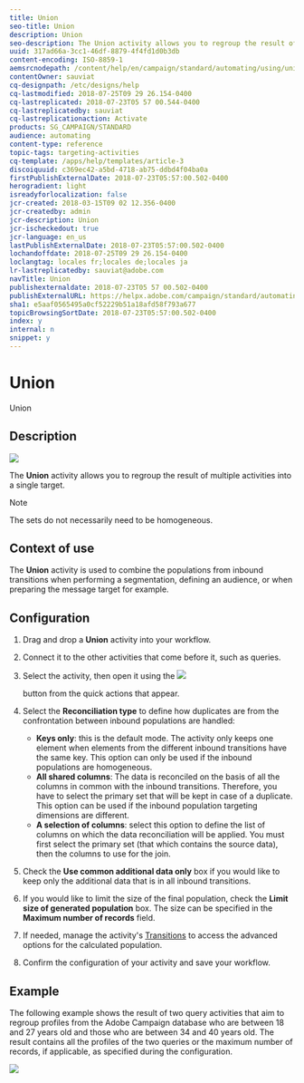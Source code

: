 ```yaml
---
title: Union
seo-title: Union
description: Union
seo-description: The Union activity allows you to regroup the result of multiple activities into a single target.
uuid: 317ad66a-3cc1-46df-8879-4f4fd1d0b3db
content-encoding: ISO-8859-1
aemsrcnodepath: /content/help/en/campaign/standard/automating/using/union
contentOwner: sauviat
cq-designpath: /etc/designs/help
cq-lastmodified: 2018-07-25T09 29 26.154-0400
cq-lastreplicated: 2018-07-23T05 57 00.544-0400
cq-lastreplicatedby: sauviat
cq-lastreplicationaction: Activate
products: SG_CAMPAIGN/STANDARD
audience: automating
content-type: reference
topic-tags: targeting-activities
cq-template: /apps/help/templates/article-3
discoiquuid: c369ec42-a5bd-4718-ab75-ddbd4f04ba0a
firstPublishExternalDate: 2018-07-23T05:57:00.502-0400
herogradient: light
isreadyforlocalization: false
jcr-created: 2018-03-15T09 02 12.356-0400
jcr-createdby: admin
jcr-description: Union
jcr-ischeckedout: true
jcr-language: en_us
lastPublishExternalDate: 2018-07-23T05:57:00.502-0400
lochandoffdate: 2018-07-25T09 29 26.154-0400
loclangtag: locales fr;locales de;locales ja
lr-lastreplicatedby: sauviat@adobe.com
navTitle: Union
publishexternaldate: 2018-07-23T05 57 00.502-0400
publishExternalURL: https://helpx.adobe.com/campaign/standard/automating/using/union.html
sha1: e5aaf0565495a0cf52229b51a18afd58f793a677
topicBrowsingSortDate: 2018-07-23T05:57:00.502-0400
index: y
internal: n
snippet: y
---
```


# Union

Union

## Description

![](assets/union.png)

The **Union** activity allows you to regroup the result of multiple activities into a single target.

>[!NOTE]
>
>The sets do not necessarily need to be homogeneous.

## Context of use

The **Union** activity is used to combine the populations from inbound transitions when performing a segmentation, defining an audience, or when preparing the message target for example.

## Configuration

1. Drag and drop a **Union** activity into your workflow.
1. Connect it to the other activities that come before it, such as queries.
1. Select the activity, then open it using the  ![](assets/edit_darkgrey-24px.png)

   button from the quick actions that appear.
1. Select the **Reconciliation type** to define how duplicates are from the confrontation between inbound populations are handled:

    * **Keys only**: this is the default mode. The activity only keeps one element when elements from the different inbound transitions have the same key. This option can only be used if the inbound populations are homogeneous.
    * **All shared columns**: The data is reconciled on the basis of all the columns in common with the inbound transitions. Therefore, you have to select the primary set that will be kept in case of a duplicate. This option can be used if the inbound population targeting dimensions are different.
    * **A selection of columns**: select this option to define the list of columns on which the data reconciliation will be applied. You must first select the primary set (that which contains the source data), then the columns to use for the join.

1. Check the **Use common additional data only** box if you would like to keep only the additional data that is in all inbound transitions.
1. If you would like to limit the size of the final population, check the **Limit size of generated population** box. The size can be specified in the **Maximum number of records** field.
1. If needed, manage the activity's [Transitions](../../automating/using/executing-a-workflow.md#managing-an-activity-s-outbound-transitions) to access the advanced options for the calculated population.
1. Confirm the configuration of your activity and save your workflow.

## Example

The following example shows the result of two query activities that aim to regroup profiles from the Adobe Campaign database who are between 18 and 27 years old and those who are between 34 and 40 years old. The result contains all the profiles of the two queries or the maximum number of records, if applicable, as specified during the configuration.

![](assets/wkf_union_example.png)


